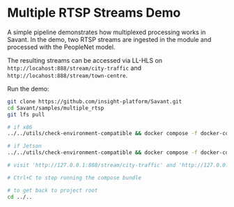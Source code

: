 # Multiple RTSP Streams Demo

A simple pipeline demonstrates how multiplexed processing works in Savant. In the demo, two RTSP streams are ingested in the module and processed with the PeopleNet model. 

The resulting streams can be accessed via LL-HLS on `http://locahost:888/stream/city-traffic` and `http://locahost:888/stream/town-centre`.

Run the demo:

```bash
git clone https://github.com/insight-platform/Savant.git
cd Savant/samples/multiple_rtsp
git lfs pull

# if x86
../../utils/check-environment-compatible && docker compose -f docker-compose.x86.yml up

# if Jetson
../../utils/check-environment-compatible && docker compose -f docker-compose.l4t.yml up

# visit 'http://127.0.0.1:888/stream/city-traffic' and 'http://127.0.0.1:888/stream/town-centre' to see how it works

# Ctrl+C to stop running the compose bundle

# to get back to project root
cd ../..
```
